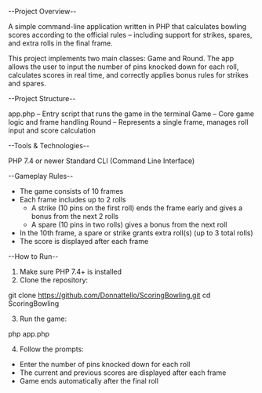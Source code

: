 --Project Overview--

A simple command-line application written in PHP that calculates bowling scores according to the official rules – including support for strikes, spares, and extra rolls in the final frame.

This project implements two main classes: Game and Round. The app allows the user to input the number of pins knocked down for each roll, calculates scores in real time, and correctly applies bonus rules for strikes and spares.

--Project Structure--

app.php – Entry script that runs the game in the terminal
Game – Core game logic and frame handling
Round – Represents a single frame, manages roll input and score calculation

--Tools & Technologies--

PHP 7.4 or newer
Standard CLI (Command Line Interface)



--Gameplay Rules--
- The game consists of 10 frames
- Each frame includes up to 2 rolls
    - A strike (10 pins on the first roll) ends the frame early and gives a bonus from the next 2 rolls
    - A spare (10 pins in two rolls) gives a bonus from the next roll
- In the 10th frame, a spare or strike grants extra roll(s) (up to 3 total rolls)
- The score is displayed after each frame
  
--How to Run--

1. Make sure PHP 7.4+ is installed
2. Clone the repository:

git clone https://github.com/Donnattello/ScoringBowling.git
cd ScoringBowling

3. Run the game:

php app.php

4. Follow the prompts:
- Enter the number of pins knocked down for each roll
- The current and previous scores are displayed after each frame
- Game ends automatically after the final roll
